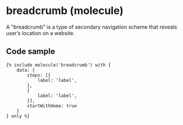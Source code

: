 # breadcrumb (molecule)

A "breadcrumb" is a type of secondary navigation scheme  that reveals user’s location on a website.

## Code sample

```
{% include molecule('breadcrumb') with {
    data: {
        steps: [{
            label: 'label',
        },
        {
            label: 'label',
        }],
        startWithHome: true
    }
} only %}
```
